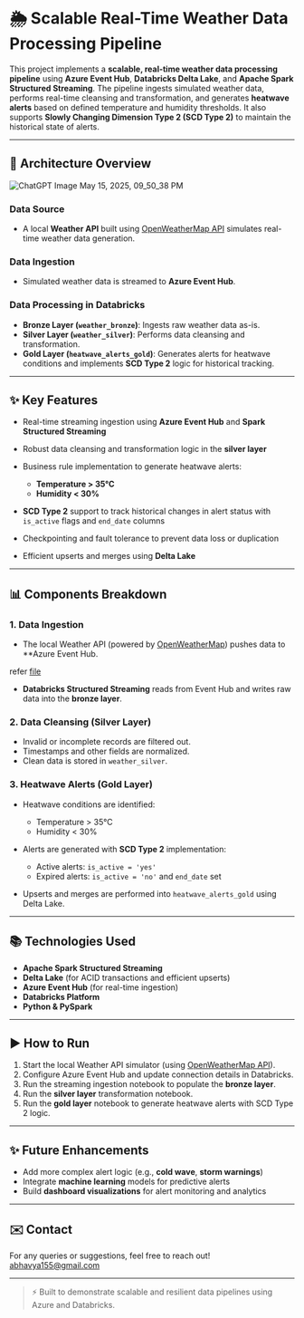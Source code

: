 # 🌦️ Scalable Real-Time Weather Data Processing Pipeline

This project implements a **scalable, real-time weather data processing pipeline** using **Azure Event Hub**, **Databricks Delta Lake**, and **Apache Spark Structured Streaming**. The pipeline ingests simulated weather data, performs real-time cleansing and transformation, and generates **heatwave alerts** based on defined temperature and humidity thresholds. It also supports **Slowly Changing Dimension Type 2 (SCD Type 2)** to maintain the historical state of alerts.

---

## 🔧 Architecture Overview


![ChatGPT Image May 15, 2025, 09_50_38 PM](https://github.com/user-attachments/assets/c6dd81ea-a8ee-4aed-a43e-9264d80bcf46)



### **Data Source**

* A local **Weather API** built using [OpenWeatherMap API](https://openweathermap.org/api) simulates real-time weather data generation.

### **Data Ingestion**

* Simulated weather data is streamed to **Azure Event Hub**.

### **Data Processing in Databricks**

* **Bronze Layer (`weather_bronze`)**: Ingests raw weather data as-is.
* **Silver Layer (`weather_silver`)**: Performs data cleansing and transformation.
* **Gold Layer (`heatwave_alerts_gold`)**: Generates alerts for heatwave conditions and implements **SCD Type 2** logic for historical tracking.

---

## ✨ Key Features

* Real-time streaming ingestion using **Azure Event Hub** and **Spark Structured Streaming**
* Robust data cleansing and transformation logic in the **silver layer**
* Business rule implementation to generate heatwave alerts:

  * **Temperature > 35°C**
  * **Humidity < 30%**
* **SCD Type 2** support to track historical changes in alert status with `is_active` flags and `end_date` columns
* Checkpointing and fault tolerance to prevent data loss or duplication
* Efficient upserts and merges using **Delta Lake**

---

## 📊 Components Breakdown

### 1. **Data Ingestion**

* The local Weather API (powered by [OpenWeatherMap](https://openweathermap.org/api)) pushes data to **Azure Event Hub.

 refer [file](https://github.com/bhavya155/Weather-Heatwave-Alert-Streaming-Project/blob/311ab592e084f45d8c2a1333d22ce48fce7614ea/wheatherforDiffferentCities.py)
 
* **Databricks Structured Streaming** reads from Event Hub and writes raw data into the **bronze layer**.

### 2. **Data Cleansing (Silver Layer)**

* Invalid or incomplete records are filtered out.
* Timestamps and other fields are normalized.
* Clean data is stored in `weather_silver`.

### 3. **Heatwave Alerts (Gold Layer)**

* Heatwave conditions are identified:

  * Temperature > 35°C
  * Humidity < 30%
* Alerts are generated with **SCD Type 2** implementation:

  * Active alerts: `is_active = 'yes'`
  * Expired alerts: `is_active = 'no'` and `end_date` set
* Upserts and merges are performed into `heatwave_alerts_gold` using Delta Lake.

---

## 📚 Technologies Used

* **Apache Spark Structured Streaming**
* **Delta Lake** (for ACID transactions and efficient upserts)
* **Azure Event Hub** (for real-time ingestion)
* **Databricks Platform**
* **Python & PySpark**

---

## ▶️ How to Run

1. Start the local Weather API simulator (using [OpenWeatherMap API](https://openweathermap.org/api)).
2. Configure Azure Event Hub and update connection details in Databricks.
3. Run the streaming ingestion notebook to populate the **bronze layer**.
4. Run the **silver layer** transformation notebook.
5. Run the **gold layer** notebook to generate heatwave alerts with SCD Type 2 logic.

---

## ✨ Future Enhancements

* Add more complex alert logic (e.g., **cold wave**, **storm warnings**)
* Integrate **machine learning** models for predictive alerts
* Build **dashboard visualizations** for alert monitoring and analytics

---

## ✉️ Contact

For any queries or suggestions, feel free to reach out! abhavya155@gmail.com

---

> ⚡ Built to demonstrate scalable and resilient data pipelines using Azure and Databricks.
